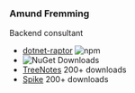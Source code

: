 ### Amund Fremming
Backend consultant
<br />
- [dotnet-raptor](https://www.npmjs.com/package/dotnet-raptor) ![npm](https://img.shields.io/npm/dt/dotnet-raptor)
- ![NuGet Downloads](https://img.shields.io/nuget/dt/troodon.svg)
- [TreeNotes](https://apps.apple.com/no/app/treenotes/id6478814388?l=nb) 200+ downloads
- [Spike](https://apps.apple.com/no/app/spike-drikkelek/id6477693860?l=nb) 200+ downloads

<br />
